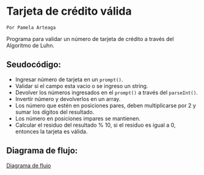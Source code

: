 
# Tarjeta de crédito válida

`Por Pamela Arteaga`

Programa para validar un número de tarjeta de crédito a través del Algoritmo de Luhn.

## Seudocódigo:

- Ingresar número de tarjeta en un `prompt()`.
- Validar si el campo esta vacio o se ingreso un string.
- Devolver los números ingresados en el `prompt()` a través del `parseInt()`.
- Invertir número y devolverlos en un array.
- Los número que estén en posiciones pares, deben multiplicarse por 2 y sumar los dígitos del resultado.
- Los número en posiciones impares se mantienen.
- Calcular el residuo del resultado % 10, si el residuo es igual a 0, entonces la tarjeta es válida.



## Diagrama de flujo:

[Diagrama de flujo](diagrama2.png)




